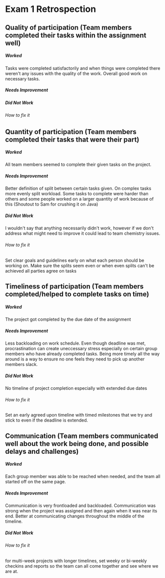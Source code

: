 # Exam 1 Retrospection

## Quality of participation (Team members completed their tasks within the assignment well)

##### Worked 
Tasks were completed satisfactorily and when things were completed there weren't any issues with the quality of the work. Overall good work on necessary tasks. 

##### Needs Improvement

##### Did Not Work

###### How to fix it

## Quantity of participation (Team members completed their tasks that were their part)

##### Worked 
All team members seemed to complete their given tasks on the project.

##### Needs Improvement 
Better definition of split between certain tasks given. On complex tasks more evenly split workload. Some tasks to complete were harder than others and some people worked on a larger quantity of work because of this (Shoutout to Sam for crushing it on Java)

##### Did Not Work 
I wouldn't say that anything necessarily didn't work, however if we don't address what might need to improve it could lead to team chemistry issues.

###### How to fix it
Set clear goals and guidelines early on what each person should be working on. Make sure the splits seem even or when even splits can't be achieved all parties agree on tasks
 
## Timeliness of participation (Team members completed/helped to complete tasks on time)

##### Worked
The project got completed by the due date of the assignment

##### Needs Improvement
Less backloading on work schedule. Even though deadline was met, procrastination can create uneccessary stress especially on certain group members who have already completed tasks. Being more timely all the way around is a way to ensure no one feels they need to pick up another members slack.

##### Did Not Work
No timeline of project completion especially with extended due dates

###### How to fix it 
Set an early agreed upon timeline with timed milestones that we try and stick to even if the deadline is extended.

## Communication (Team members communicated well about the work being done, and possible delays and challenges)

##### Worked
Each group member was able to be reached when needed, and the team all started off on the same page.

##### Needs Improvement
Communication is very frontloaded and backloaded. Communication was strong when the project was assigned and then again when it was near its end. Better at communicating changes throughout the middle of the timeline.

##### Did Not Work

###### How to fix it 
for multi-week projects with longer timelines, set weeky or bi-weekly checkins and reports so the team can all come together and see where we are at. 
